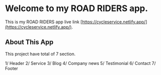 # Welcome to my ROAD RIDERS app.

This is my ROAD RIDERS app live link [https://cycleservice.netlify.app/](https://cycleservice.netlify.app/).

## About This App

This project have total of 7 section.

1/ Header
2/ Service
3/ Blog
4/ Company news
5/ Testimonial
6/ Contact
7/ Footer


